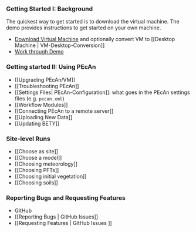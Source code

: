 ### Getting Started I: Background

The quickest way to get started is to download the virtual machine. The demo provides instructions to get started on your own machine. 
 * [Download Virtual Machine](http://isda.ncsa.illinois.edu/download/minimal.php?project=PEcAn&category=vm) and optionally convert VM to [[Desktop Machine | VM-Desktop-Conversion]]
 * [Work through Demo](http://pecanproject.github.io/tutorials.html)


### Getting started II: Using PEcAn

* [[Upgrading PEcAn/VM]]
* [[Troubleshooting PEcAn]]
* [[Settings Files| PEcAn-Configuration]]: what goes in the PEcAn settings files (e.g. `pecan.xml`)
* [[Workflow Modules]]
* [[Connecting PEcAn to a remote server]]
* [[Uploading New Data]]
* [[Updating BETY]]

### Site-level Runs

* [[Choose as site]]
* [[Choose a model]]
* [[Choosing meteorology]]
* [[Choosing PFTs]]
* [[Choosing initial vegetation]]
* [[Choosing soils]]


### Reporting Bugs and Requesting Features

* GitHub
 * [[Reporting Bugs | GitHub Issues]]
 * [[Requesting Features | GitHub Issues ]]